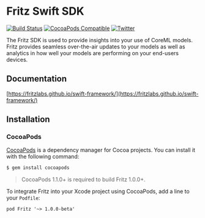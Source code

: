 Fritz Swift SDK
===============

[![Build Status](https://www.bitrise.io/app/dc5257678b56fb7b/status.svg?token=SKEIdD52UbujsZb4wsiCwQ&branch=master)](https://www.bitrise.io/app/dc5257678b56fb7b)
[![CocoaPods Compatible](https://img.shields.io/cocoapods/v/Fritz.svg)](https://img.shields.io/cocoapods/v/Fritz.svg)
[![Twitter](https://img.shields.io/badge/twitter-@fritzlabs-blue.svg?style=flat)](http://twitter.com/fritzlabs)

The Fritz SDK is used to provide insights into your use of CoreML models. Fritz provides seamless over-the-air updates to your models as well as analytics in how well your models are performing on your end-users devices.

## Documentation

[https://fritzlabs.github.io/swift-framework/](https://fritzlabs.github.io/swift-framework/)

## Installation

### CocoaPods

[CocoaPods](http://cocoapods.org) is a dependency manager for Cocoa projects. You can install it with the following command:

```bash
$ gem install cocoapods
```

> CocoaPods 1.1.0+ is required to build Fritz 1.0.0+.

To integrate Fritz into your Xcode project using CocoaPods, add a line to your `Podfile`:

```
pod Fritz '~> 1.0.0-beta'
```
